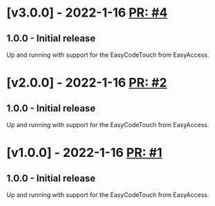 # [v3.0.0] - 2022-1-16 [PR: #4](https://github.com/einari/easycodetouch/pull/4)

## 1.0.0 - Initial release

Up and running with support for the EasyCodeTouch from EasyAccess.



# [v2.0.0] - 2022-1-16 [PR: #2](https://github.com/einari/easycodetouch/pull/2)

## 1.0.0 - Initial release

Up and running with support for the EasyCodeTouch from EasyAccess.



# [v1.0.0] - 2022-1-16 [PR: #1](https://github.com/einari/easycodetouch/pull/1)

## 1.0.0 - Initial release

Up and running with support for the EasyCodeTouch from EasyAccess.



